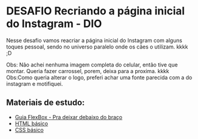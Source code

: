 # DESAFIO Recriando a página inicial do Instagram - DIO

Nesse desafio vamos reacriar a página inicial do Instagram com alguns toques pessoal, sendo no universo paralelo onde os cães o utilizam. kkkk ;D


Obs: Não achei nenhuma imagem completa do celular, então tive que montar. Queria fazer carrossel, porem, deixa para a proxima. kkkk 
Obs:Como queria alterar o logo, preferi achar uma fonte parecida com a do instagram e motifiquei. 


## Materiais de estudo:

* [Guia FlexBox - Pra deixar debaixo do braço](https://www.alura.com.br/artigos/css-guia-do-flexbox?gclid=CjwKCAiAhreNBhAYEiwAFGGKPNVSI6P_1G9dreUfdQBNjiKyFoCEdew4Eed08iBdW_J1PhW8Egw39hoC56EQAvD_BwE)
* [HTML básico](https://www.w3schools.com/html/)
* [CSS básico](https://developer.mozilla.org/pt-BR/docs/Web/CSS)
